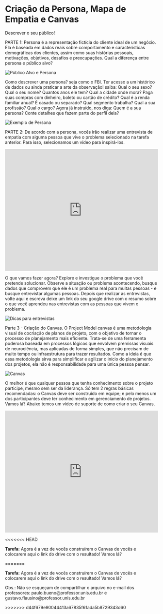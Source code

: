<h1>Criação da Persona, Mapa de Empatia e Canvas</h1>
<p class="subtitle">Descrever o seu público!</p>

<p>PARTE 1: Persona é a representação fictícia do cliente ideal de um negócio. Ela é baseada em dados reais sobre comportamento e características demográficas dos clientes, assim como suas histórias pessoais, motivações, objetivos, desafios e preocupações. Qual a diferença entre persona e público alvo?</p>

<img src="/images/publicoxpersona.png" alt="Público Alvo e Persona" />

<p>Como descrever uma persona? seja como o FBI. Ter acesso a um histórico de dados ou ainda praticar a arte da observação! saiba: Qual o seu sexo?  Qual o seu nome? Quantos anos ele tem? Qual a cidade onde mora? Paga suas compras com dinheiro, boleto ou cartão de crédito? Qual é a renda familiar anual? É casado ou separado? Qual segmento trabalha? Qual a sua profissão? Qual o cargo? Agora já instruído, nos diga: Quem é a sua persona? Conte detalhes que fazem parte do perfil dela?</p>

<img src="/images/exemplopersona.png" alt="Exemplo de Persona" />

<p>PARTE 2: De acordo com a persona, vocês irão realizar uma entrevista de empatia com alguma pessoa que vive o problema selecionado na tarefa anterior. Para isso, selecionamos um vídeo para inspirá-los.</p>

<iframe width="100%" height="400" src="https://www.youtube.com/embed/dbhxva62f0Q" frameborder="0" allow="accelerometer; autoplay; encrypted-media; gyroscope; picture-in-picture" allowfullscreen></iframe>

<p>O que vamos fazer agora? Explore e investigue o problema que você pretende solucionar. Observe a situação ou problema acontecendo, busque dados que comprovem que ele é um problema real para muitas pessoas - e busque entrevistar algumas pessoas.  Depois que realizar as entrevistas, volte aqui e escreva deixe um link do seu google drive com o resumo sobre o que você aprendeu nas entrevistas com as pessoas que vivem o problema.</p>

<img src="/images/dicasentrevistas.jpg" alt="Dicas para entrevistas" />

<p>Parte 3 - Criação do Canvas. O Project Model canvas é uma metodologia visual de cocriação de planos de projeto, com o objetivo de tornar o processo de planejamento mais eficiente. Trata-se de uma ferramenta poderosa baseada em processos lógicos que envolvem premissas visuais de neurociência, mas aplicadas de forma simples, que não precisam de muito tempo ou infraestrutura para trazer resultados. Como a ideia é que essa metodologia sirva para simplificar e agilizar o início do planejamento dos projetos, ela não é responsabilidade para uma única pessoa pensar.</p>

<img src="/images/canvas.png" alt="Canvas" />

<p>O melhor é que qualquer pessoa que tenha conhecimento sobre o projeto participe, mesmo sem ser da liderança. Só tem 2 regras básicas recomendadas: o Canvas deve ser construído em equipe; e pelo menos um dos participantes deve ter conhecimento em gerenciamento de projetos. Vamos lá? Abaixo temos um vídeo de suporte de como criar o seu Canvas.</p>

<iframe width="100%" height="400" src="https://www.youtube.com/embed/5J_6FvIhrqo" frameborder="0" allow="accelerometer; autoplay; encrypted-media; gyroscope; picture-in-picture" allowfullscreen></iframe>

<<<<<<< HEAD
<p><strong>Tarefa:</strong> Agora é a vez de vocês construírem o Canvas de vocês e colocarem aqui o link do drive com o resultado! Vamos lá?</p>
=======
<p><strong>Tarefa:</strong> Agora é a vez de vocês construírem o Canvas de vocês e colocarem aqui o link do drive com o resultado! Vamos lá?</p>
<p>Obs.: Não se esqueçam de compartilhar o arquivo no e-mail dos professores: paulo.bueno@professor.unis.edu.br  e 
gustavo.flausino@professor.unis.edu.br</p>
>>>>>>> d44f679e90044413a67835f61ada5b8729343d60
